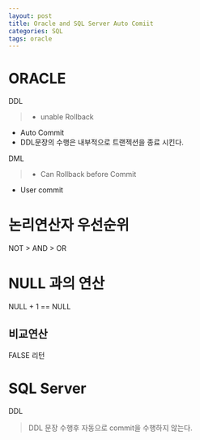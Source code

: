 ```yaml
---
layout: post
title: Oracle and SQL Server Auto Comiit
categories: SQL
tags: oracle
---
```

# ORACLE
DDL
> - unable Rollback
- Auto Commit
- DDL문장의 수행은 내부적으로 트랜젝션을 종료 시킨다.

DML
> - Can Rollback before Commit
- User commit

# 논리연산자 우선순위
NOT > AND > OR


# NULL 과의 연산

NULL + 1 == NULL

##  비교연산
FALSE 리턴
 

# SQL Server
DDL
> DDL 문장 수행후 자동으로 commit을 수행하지 않는다.